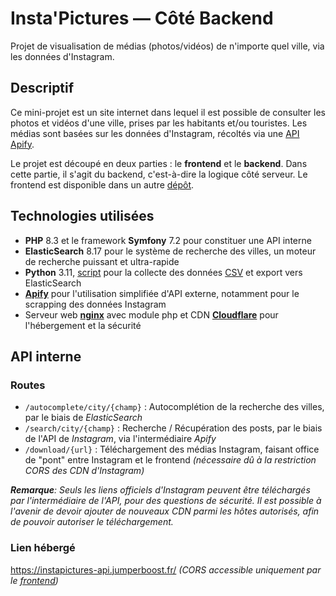# Insta'Pictures — Côté Backend
Projet de visualisation de médias (photos/vidéos) de n'importe quel ville, via les données d'Instagram.

## Descriptif
Ce mini-projet est un site internet dans lequel il est possible de consulter les photos et vidéos d'une ville, prises par les habitants et/ou touristes.
Les médias sont basées sur les données d'Instagram, récoltés via une [API Apify](https://apify.com/apify/instagram-scraper).

Le projet est découpé en deux parties : le **frontend** et le **backend**.
Dans cette partie, il s'agit du backend, c'est-à-dire la logique côté serveur. Le frontend est disponible dans un autre [dépôt]().

## Technologies utilisées
- **PHP** 8.3 et le framework **Symfony** 7.2 pour constituer une API interne
- **ElasticSearch** 8.17 pour le système de recherche des villes, un moteur de recherche puissant et ultra-rapide
- **Python** 3.11, [script](other/elasticsearch_import.py) pour la collecte des données [CSV](other/csv) et export vers ElasticSearch
- [**Apify**](https://apify.com/) pour l'utilisation simplifiée d'API externe, notamment pour le scrapping des données Instagram
- Serveur web [**nginx**](https://nginx.org/) avec module php et CDN [**Cloudflare**](https://www.cloudflare.com/) pour l'hébergement et la sécurité

## API interne
### Routes
- `/autocomplete/city/{champ}` : Autocomplétion de la recherche des villes, par le biais de _ElasticSearch_
- `/search/city/{champ}` : Recherche / Récupération des posts, par le biais de l'API de _Instagram_, via l'intermédiaire _Apify_
- `/download/{url}` : Téléchargement des médias Instagram, faisant office de "pont" entre Instagram et le frontend _(nécessaire dû à la restriction CORS des CDN d'Instagram)_

_**Remarque**: Seuls les liens officiels d'Instagram peuvent être téléchargés par l'intermédiaire de l'API, pour des questions de sécurité. Il est possible à l'avenir de devoir ajouter de nouveaux CDN parmi les hôtes autorisés, afin de pouvoir autoriser le téléchargement._

### Lien hébergé
https://instapictures-api.jumperboost.fr/ _(CORS accessible uniquement par le [frontend](https://instapictures.jumperboost.fr/))_
